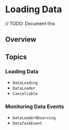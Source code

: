 # Loading Data

// TODO: Document this

## Overview

## Topics

### Loading Data

- ``DataLoading``
- ``DataLoader``
- ``Cancellable``

### Monitoring Data Events

- ``DataLoaderObserving``
- ``DataTaskEvent``

